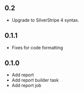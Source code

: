 ## 0.2

* Upgrade to SilverStripe 4 syntax.

## 0.1.1

* Fixes for code formatting

## 0.1.0

* Add report
* Add report builder task
* Add report job
